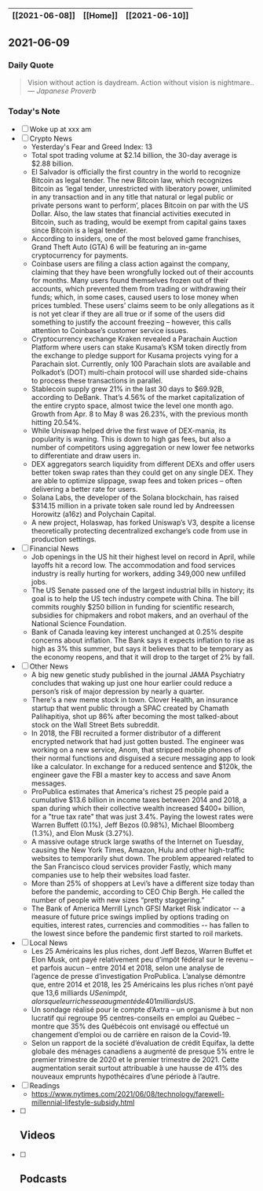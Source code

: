 | [[2021-06-08]] | [[Home]] | [[2021-06-10]] |
| :------------: | :------: | :------------: |

## 2021-06-09 

### Daily Quote
> Vision without action is daydream. Action without vision is nightmare..
> &mdash; <cite>Japanese Proverb</cite>

### Today's Note
- [ ] Woke up at xxx am
- [ ] Crypto News
	- Yesterday's Fear and Greed Index: 13
	- Total spot trading volume at $2.14 billion, the 30-day average is $2.88 billion.
	- El Salvador is officially the first country in the world to recognize Bitcoin as legal tender. The new Bitcoin law, which recognizes Bitcoin as ‘legal tender, unrestricted with liberatory power, unlimited in any transaction and in any title that natural or legal public or private persons want to perform’, places Bitcoin on par with the US Dollar. Also, the law states that financial activities executed in Bitcoin, such as trading, would be exempt from capital gains taxes since Bitcoin is a legal tender.
	- According to insiders, one of the most beloved game franchises, Grand Theft Auto (GTA) 6 will be featuring an in-game cryptocurrency for payments.
	- Coinbase users are filing a class action against the company, claiming that they have been wrongfully locked out of their accounts for months. Many users found themselves frozen out of their accounts, which prevented them from trading or withdrawing their funds; which, in some cases, caused users to lose money when prices tumbled. These users’ claims seem to be only allegations as it is not yet clear if they are all true or if some of the users did something to justify the account freezing – however, this calls attention to Coinbase’s customer service issues.
	- Cryptocurrency exchange Kraken revealed a Parachain Auction Platform where users can stake Kusama’s KSM token directly from the exchange to pledge support for Kusama projects vying for a Parachain slot. Currently, only 100 Parachain slots are available and Polkadot’s (DOT) multi-chain protocol will use sharded side-chains to process these transactions in parallel. 
	- Stablecoin supply grew 21% in the last 30 days to $69.92B, according to DeBank. That’s 4.56% of the market capitalization of the entire crypto space, almost twice the level one month ago. Growth from Apr. 8 to May 8 was 26.23%, with the previous month hitting 20.54%.
	- While Uniswap helped drive the first wave of DEX-mania, its popularity is waning. This is down to high gas fees, but also a number of competitors using aggregation or new lower fee networks to differentiate and draw users in.
	- DEX aggregators search liquidity from different DEXs and offer users better token swap rates than they could get on any single DEX. They are able to optimize slippage, swap fees and token prices – often delivering a better rate for users.
	- Solana Labs, the developer of the Solana blockchain, has raised $314.15 million in a private token sale round led by Andreessen Horowitz (a16z) and Polychain Capital.
	- A new project, Holaswap, has forked Uniswap’s V3, despite a license theoretically protecting decentralized exchange’s code from use in production settings.
- [ ] Financial News
	- Job openings in the US hit their highest level on record in April, while layoffs hit a record low. The accommodation and food services industry is really hurting for workers, adding 349,000 new unfilled jobs.
	- The US Senate passed one of the largest industrial bills in history; its goal is to help the US tech industry compete with China. The bill commits roughly $250 billion in funding for scientific research, subsidies for chipmakers and robot makers, and an overhaul of the National Science Foundation.
	- Bank of Canada leaving key interest unchanged at 0.25% despite concerns about inflation. The Bank says it expects inflation to rise as high as 3% this summer, but says it believes that to be temporary as the economy reopens, and that it will drop to the target of 2% by fall.
- [ ] Other News
	- A big new genetic study published in the journal JAMA Psychiatry concludes that waking up just one hour earlier could reduce a person’s risk of major depression by nearly a quarter.
	- There's a new meme stock in town. Clover Health, an insurance startup that went public through a SPAC created by Chamath Palihapitiya, shot up 86% after becoming the most talked-about stock on the Wall Street Bets subreddit.
	- In 2018, the FBI recruited a former distributor of a different encrypted network that had just gotten busted. The engineer was working on a new service, Anom, that stripped mobile phones of their normal functions and disguised a secure messaging app to look like a calculator. In exchange for a reduced sentence and $120k, the engineer gave the FBI a master key to access and save Anom messages.
	- ProPublica estimates that America's richest 25 people paid a cumulative $13.6 billion in income taxes between 2014 and 2018, a span during which their collective wealth increased $400+ billion, for a "true tax rate" that was just 3.4%. Paying the lowest rates were Warren Buffett (0.1%), Jeff Bezos (0.98%), Michael Bloomberg (1.3%), and Elon Musk (3.27%). 
	- A massive outage struck large swaths of the Internet on Tuesday, causing the New York Times, Amazon, Hulu and other high-traffic websites to temporarily shut down. The problem appeared related to the San Francisco cloud services provider Fastly, which many companies use to help their websites load faster.
	- More than 25% of shoppers at Levi’s have a different size today than before the pandemic, according to CEO Chip Bergh. He called the number of people with new sizes “pretty staggering.”
	- The Bank of America Merrill Lynch GFSI Market Risk indicator -- a measure of future price swings implied by options trading on equities, interest rates, currencies and commodities -- has fallen to the lowest since before the pandemic first started to roil markets. 
- [ ] Local News
	- Les 25 Américains les plus riches, dont Jeff Bezos, Warren Buffet et Elon Musk, ont payé relativement peu d’impôt fédéral sur le revenu – et parfois aucun – entre 2014 et 2018, selon une analyse de l’agence de presse d’investigation ProPublica. L’analyse démontre que, entre 2014 et 2018, les 25 Américains les plus riches n’ont payé que 13,6 milliards $US en impôt, alors que leur richesse a augmenté de 401 milliards $US.
	- Un sondage réalisé pour le compte d’Axtra – un organisme à but non lucratif qui regroupe 95 centres-conseils en emploi au Québec – montre que 35% des Québécois ont envisagé ou effectué un changement d’emploi ou de carrière en raison de la Covid-19.
	- Selon un rapport de la société d’évaluation de crédit Equifax, la dette globale des ménages canadiens a augmenté de presque 5% entre le premier trimestre de 2020 et le premier trimestre de 2021. Cette augmentation serait surtout attribuable à une hausse de 41% des nouveaux emprunts hypothécaires d’une période à l’autre.
- [ ] Readings
	- https://www.nytimes.com/2021/06/08/technology/farewell-millennial-lifestyle-subsidy.html
- [ ] Videos
	- 
- [ ] Podcasts
	- 
